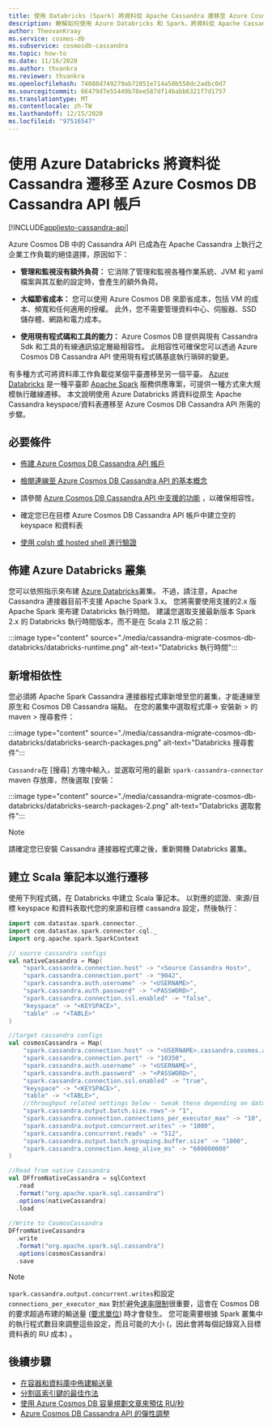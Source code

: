 ```yaml
---
title: 使用 Databricks (Spark) 將資料從 Apache Cassandra 遷移至 Azure Cosmos DB Cassandra API
description: 瞭解如何使用 Azure Databricks 和 Spark，將資料從 Apache Cassandra 資料庫移轉至 Azure Cosmos DB Cassandra API。
author: TheovanKraay
ms.service: cosmos-db
ms.subservice: cosmosdb-cassandra
ms.topic: how-to
ms.date: 11/16/2020
ms.author: thvankra
ms.reviewer: thvankra
ms.openlocfilehash: 74088d749279ab72851e714a50b558dc2adbc0d7
ms.sourcegitcommit: 66479d7e55449b78ee587df14babb6321f7d1757
ms.translationtype: MT
ms.contentlocale: zh-TW
ms.lasthandoff: 12/15/2020
ms.locfileid: "97516547"
---
```

# <a name="migrate-data-from-cassandra-to-azure-cosmos-db-cassandra-api-account-using-azure-databricks"></a>使用 Azure Databricks 將資料從 Cassandra 遷移至 Azure Cosmos DB Cassandra API 帳戶
[!INCLUDE[appliesto-cassandra-api](includes/appliesto-cassandra-api.md)]

Azure Cosmos DB 中的 Cassandra API 已成為在 Apache Cassandra 上執行之企業工作負載的絕佳選擇，原因如下： 

* **管理和監視沒有額外負荷：** 它消除了管理和監視各種作業系統、JVM 和 yaml 檔案與其互動的設定時，會產生的額外負荷。

* **大幅節省成本：** 您可以使用 Azure Cosmos DB 來節省成本，包括 VM 的成本、頻寬和任何適用的授權。 此外，您不需要管理資料中心、伺服器、SSD 儲存體、網路和電力成本。 

* **使用現有程式碼和工具的能力：** Azure Cosmos DB 提供與現有 Cassandra Sdk 和工具的有線通訊協定層級相容性。 此相容性可確保您可以透過 Azure Cosmos DB Cassandra API 使用現有程式碼基底執行瑣碎的變更。

有多種方式可將資料庫工作負載從某個平臺遷移至另一個平臺。 [Azure Databricks](https://azure.microsoft.com/services/databricks/) 是一種平臺即 [Apache Spark](https://spark.apache.org/) 服務供應專案，可提供一種方式來大規模執行離線遷移。 本文說明使用 Azure Databricks 將資料從原生 Apache Cassandra keyspace/資料表遷移至 Azure Cosmos DB Cassandra API 所需的步驟。

## <a name="prerequisites"></a>必要條件

* [佈建 Azure Cosmos DB Cassandra API 帳戶](create-cassandra-dotnet.md#create-a-database-account)

* [檢閱連線至 Azure Cosmos DB Cassandra API 的基本概念](cassandra-spark-generic.md)

* 請參閱 [Azure Cosmos DB Cassandra API 中支援的功能](cassandra-support.md) ，以確保相容性。

* 確定您已在目標 Azure Cosmos DB Cassandra API 帳戶中建立空的 keyspace 和資料表

* [使用 cqlsh 或 hosted shell 進行驗證](cassandra-support.md#hosted-cql-shell-preview)

## <a name="provision-an-azure-databricks-cluster"></a>佈建 Azure Databricks 叢集

您可以依照指示來布建 [Azure Databricks](/azure/databricks/scenarios/quickstart-create-databricks-workspace-portal)叢集。 不過，請注意，Apache Cassandra 連接器目前不支援 Apache Spark 3.x。 您將需要使用支援的2.x 版 Apache Spark 來布建 Databricks 執行時間。 建議您選取支援最新版本 Spark 2.x 的 Databricks 執行時間版本，而不是在 Scala 2.11 版之前：

:::image type="content" source="./media/cassandra-migrate-cosmos-db-databricks/databricks-runtime.png" alt-text="Databricks 執行時間":::


## <a name="add-dependencies"></a>新增相依性

您必須將 Apache Spark Cassandra 連接器程式庫新增至您的叢集，才能連線至原生和 Cosmos DB Cassandra 端點。 在您的叢集中選取程式庫-> 安裝新 > 的 maven > 搜尋套件：

:::image type="content" source="./media/cassandra-migrate-cosmos-db-databricks/databricks-search-packages.png" alt-text="Databricks 搜尋套件":::

`Cassandra`在 [搜尋] 方塊中輸入，並選取可用的最新 `spark-cassandra-connector` maven 存放庫，然後選取 [安裝：

:::image type="content" source="./media/cassandra-migrate-cosmos-db-databricks/databricks-search-packages-2.png" alt-text="Databricks 選取套件":::

> [!NOTE]
> 請確定您已安裝 Cassandra 連接器程式庫之後，重新開機 Databricks 叢集。

## <a name="create-scala-notebook-for-migration"></a>建立 Scala 筆記本以進行遷移

使用下列程式碼，在 Databricks 中建立 Scala 筆記本。 以對應的認證、來源/目標 keyspace 和資料表取代您的來源和目標 cassandra 設定，然後執行：

```scala
import com.datastax.spark.connector._
import com.datastax.spark.connector.cql._
import org.apache.spark.SparkContext

// source cassandra configs
val nativeCassandra = Map( 
    "spark.cassandra.connection.host" -> "<Source Cassandra Host>",
    "spark.cassandra.connection.port" -> "9042",
    "spark.cassandra.auth.username" -> "<USERNAME>",
    "spark.cassandra.auth.password" -> "<PASSWORD>",
    "spark.cassandra.connection.ssl.enabled" -> "false",
    "keyspace" -> "<KEYSPACE>",
    "table" -> "<TABLE>"
)

//target cassandra configs
val cosmosCassandra = Map( 
    "spark.cassandra.connection.host" -> "<USERNAME>.cassandra.cosmos.azure.com",
    "spark.cassandra.connection.port" -> "10350",
    "spark.cassandra.auth.username" -> "<USERNAME>",
    "spark.cassandra.auth.password" -> "<PASSWORD>",
    "spark.cassandra.connection.ssl.enabled" -> "true",
    "keyspace" -> "<KEYSPACE>",
    "table" -> "<TABLE>",
    //throughput related settings below - tweak these depending on data volumes. 
    "spark.cassandra.output.batch.size.rows"-> "1",
    "spark.cassandra.connection.connections_per_executor_max" -> "10",
    "spark.cassandra.output.concurrent.writes" -> "1000",
    "spark.cassandra.concurrent.reads" -> "512",
    "spark.cassandra.output.batch.grouping.buffer.size" -> "1000",
    "spark.cassandra.connection.keep_alive_ms" -> "600000000"
)

//Read from native Cassandra
val DFfromNativeCassandra = sqlContext
  .read
  .format("org.apache.spark.sql.cassandra")
  .options(nativeCassandra)
  .load
  
//Write to CosmosCassandra
DFfromNativeCassandra
  .write
  .format("org.apache.spark.sql.cassandra")
  .options(cosmosCassandra)
  .save
```

> [!NOTE]
> `spark.cassandra.output.concurrent.writes`和設定 `connections_per_executor_max` 對於避免[速率限制](/samples/azure-samples/azure-cosmos-cassandra-java-retry-sample/azure-cosmos-db-cassandra-java-retry-sample/)很重要，這會在 Cosmos DB 的要求超過布建的輸送量 ([要求單位](./request-units.md)) 時才會發生。 您可能需要根據 Spark 叢集中的執行程式數目來調整這些設定，而且可能的大小 (，因此會將每個記錄寫入目標資料表的 RU 成本) 。

## <a name="next-steps"></a>後續步驟

* [在容器和資料庫中佈建輸送量](set-throughput.md) 
* [分割區索引鍵的最佳作法](partitioning-overview.md#choose-partitionkey)
* [使用 Azure Cosmos DB 容量規劃文章來預估 RU/秒](estimate-ru-with-capacity-planner.md)
* [Azure Cosmos DB Cassandra API 的彈性調整](manage-scale-cassandra.md)